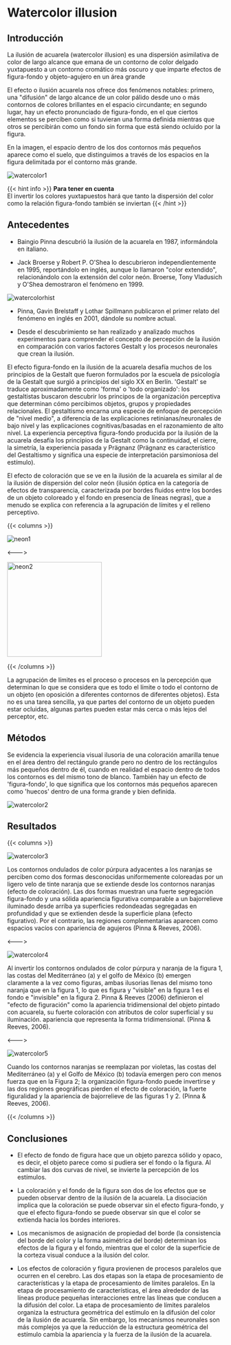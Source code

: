 # Watercolor illusion

## Introducción

La ilusión de acuarela (watercolor illusion) es una dispersión asimilativa de color de largo alcance que emana de un contorno de color delgado yuxtapuesto a un contorno cromático más oscuro y que imparte efectos de figura-fondo y objeto-agujero en un área grande

El efecto o ilusión acuarela  nos ofrece dos fenómenos notables: primero, una "difusión" de largo alcance de un color pálido desde uno o más contornos de colores brillantes en el espacio circundante; en segundo lugar, hay un efecto pronunciado de figura-fondo, en el que ciertos elementos se perciben como si tuvieran una forma definida mientras que otros se percibirán como un fondo sin forma que está siendo ocluido por la figura. 

En la imagen, el espacio dentro de los dos contornos más pequeños aparece como el suelo, que distinguimos a través de los espacios en la figura delimitada por el contorno más grande. 

![watercolor1](https://www.illusionsindex.org/images/illusions/watercolour-effect/wc3.jpg)

{{< hint info >}}
**Para tener en cuenta**  
El invertir los colores yuxtapuestos hará que tanto la dispersión del color como la relación figura-fondo también se inviertan
{{< /hint >}}

## Antecedentes

 - Baingio Pinna descubrió la ilusión de la acuarela en 1987, informándola en italiano.

 - Jack Broerse y Robert P. O'Shea lo descubrieron independientemente en 1995, reportándolo en inglés, aunque lo llamaron "color extendido", relacionándolo con la extensión del color neón. Broerse, Tony Vladusich y O'Shea demostraron el fenómeno en 1999. 

 ![watercolorhist](https://wikiimg.tojsiabtv.com/wikipedia/commons/thumb/c/ce/AfterBroerseet1999.pdf/page1-440px-AfterBroerseet1999.pdf.jpg)
 
 - Pinna, Gavin Brelstaff y Lothar Spillmann publicaron el primer relato del fenómeno en inglés en 2001, dándole su nombre actual.
 
 - Desde el descubrimiento se han realizado y analizado muchos experimentos para comprender el concepto de percepción de la ilusión en comparación con varios factores Gestalt y los procesos neuronales que crean la ilusión.

El efecto figura-fondo en la ilusión de la acuarela desafía muchos de los principios de la Gestalt que fueron formulados por la escuela de psicología de la Gestalt que surgió a principios del siglo XX en Berlín. 'Gestalt' se traduce aproximadamente como 'forma' o 'todo organizado': los gestaltistas buscaron descubrir los principos de la organización perceptiva que determinan cómo percibimos objetos, grupos y propiedades relacionales. El gestaltismo encarna una especie de enfoque de percepción de "nivel medio", a diferencia de las explicaciones retinianas/neuronales de bajo nivel y las explicaciones cognitivas/basadas en el razonamiento de alto nivel. La experiencia perceptiva figura-fondo producida por la ilusión de la acuarela desafía los principios de la Gestalt como la continuidad, el cierre, la simetría, la experiencia pasada y Prägnanz (Prägnanz es característico del Gestaltismo y significa una especie de interpretación parsimoniosa del estímulo).

El efecto de coloración que se ve en la ilusión de la acuarela es similar al de la ilusión de dispersión del color neón (ilusión óptica en la categoría de efectos de transparencia, caracterizada por bordes fluidos entre los bordes de un objeto coloreado y el fondo en presencia de líneas negras), que a menudo se explica con referencia a la agrupación de límites y el relleno perceptivo. 

{{< columns >}}

![neon1](https://wikiimg.tojsiabtv.com/wikipedia/commons/thumb/e/e7/Neon_Color_Circle.gif/220px-Neon_Color_Circle.gif)

<--->

<img src="https://wikiimg.tojsiabtv.com/wikipedia/commons/thumb/9/9c/Color_spreading.png/170px-Color_spreading.png" alt="neon2" width="220"/>

{{< /columns >}}

La agrupación de límites es el proceso o procesos en la percepción que determinan lo que se considera que es todo el límite o todo el contorno de un objeto (en oposición a diferentes contornos de diferentes objetos). Esta no es una tarea sencilla, ya que partes del contorno de un objeto pueden estar ocluidas, algunas partes pueden estar más cerca o más lejos del perceptor, etc.

## Métodos

Se evidencia la experiencia visual ilusoria de una coloración amarilla tenue en el área dentro del rectángulo grande pero no dentro de los rectángulos más pequeños dentro de él, cuando en realidad el espacio dentro de todos los contornos es del mismo tono de blanco. También hay un efecto de 'figura-fondo', lo que significa que los contornos más pequeños aparecen como 'huecos' dentro de una forma grande y bien definida.

![watercolor2](https://www.illusionsindex.org/images/illusions/watercolour-effect/main.png)

## Resultados

{{< columns >}}

![watercolor3](http://www.scholarpedia.org/w/images/thumb/8/8c/Watercolor1.png/518px-Watercolor1.png)

Los contornos ondulados de color púrpura adyacentes a los naranjas se perciben como dos formas desconocidas uniformemente coloreadas por un ligero velo de tinte naranja que se extiende desde los contornos naranjas (efecto de coloración). Las dos formas muestran una fuerte segregación figura-fondo y una sólida apariencia figurativa comparable a un bajorrelieve iluminado desde arriba ya superficies redondeadas segregadas en profundidad y que se extienden desde la superficie plana (efecto figurativo). Por el contrario, las regiones complementarias aparecen como espacios vacíos con apariencia de agujeros (Pinna & Reeves, 2006).


<--->

![watercolor4](http://www.scholarpedia.org/w/images/thumb/3/3c/Watercolor2.png/518px-Watercolor2.png)

Al invertir los contornos ondulados de color púrpura y naranja de la figura 1, las costas del Mediterráneo (a) y el golfo de México (b) emergen claramente a la vez como figuras, ambas ilusorias llenas del mismo tono naranja que en la figura 1, lo que es figura y "visible" en la figura 1 es el fondo e "invisible" en la figura 2. Pinna & Reeves (2006) definieron el "efecto de figuración" como la apariencia tridimensional del objeto pintado con acuarela, su fuerte coloración con atributos de color superficial y su iluminación. apariencia que representa la forma tridimensional. (Pinna & Reeves, 2006).

<--->

![watercolor5](http://www.scholarpedia.org/w/images/thumb/5/5f/Watercolor3.png/250px-Watercolor3.png)

Cuando los contornos naranjas se reemplazan por violetas, las costas del Mediterráneo (a) y el Golfo de México (b) todavía emergen pero con menos fuerza que en la Figura 2; la organización figura-fondo puede invertirse y las dos regiones geográficas pierden el efecto de coloración, la fuerte figuralidad y la apariencia de bajorrelieve de las figuras 1 y 2. (Pinna & Reeves, 2006).


{{< /columns >}}

## Conclusiones

 - El efecto de fondo de figura hace que un objeto parezca sólido y opaco, es decir, el objeto parece como si pudiera ser el fondo o la figura. Al cambiar las dos curvas de nivel, se invierte la percepción de los estímulos.

 - La coloración y el fondo de la figura son dos de los efectos que se pueden observar dentro de la ilusión de la acuarela. La disociación implica que la coloración se puede observar sin el efecto figura-fondo, y que el efecto figura-fondo se puede observar sin que el color se extienda hacia los bordes interiores.

 - Los mecanismos de asignación de propiedad del borde (la consistencia del borde del color y la forma asimétrica del borde) determinan los efectos de la figura y el fondo, mientras que el color de la superficie de la corteza visual conduce a la ilusión del color.
 
 - Los efectos de coloración y figura provienen de procesos paralelos que ocurren en el cerebro. Las dos etapas son la etapa de procesamiento de características y la etapa de procesamiento de límites paralelos. En la etapa de procesamiento de características, el área alrededor de las líneas produce pequeñas interacciones entre las líneas que conducen a la difusión del color. La etapa de procesamiento de límites paralelos organiza la estructura geométrica del estímulo en la difusión del color de la ilusión de acuarela. Sin embargo, los mecanismos neuronales son más complejos ya que la reducción de la estructura geométrica del estímulo cambia la apariencia y la fuerza de la ilusión de la acuarela.